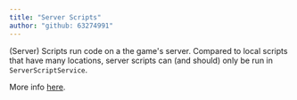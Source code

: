 ```yaml
---
title: "Server Scripts"
author: "github: 63274991"
---
```


(Server) Scripts run code on a the game's server. Compared to local scripts that have many locations, server scripts can (and should) only be run in `ServerScriptService`.

More info [here](https://create.roblox.com/docs/reference/engine/classes/Script).

